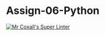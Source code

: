 # Assign-06-Python
[![Mr Coxall's Super Linter](https://github.com/ICS3U-C-Programming-Remy-S/Assign-06-Python/workflows/Mr%20Coxall's%20Super%20Linter/badge.svg)](https://github.com/ICS3U-C-Programming-Remy-S/Assign-06-Python/actions/)
